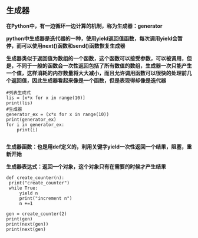 
## 生成器

**在Python中，有一边循环一边计算的机制，称为生成器：generator**

**python中生成器是迭代器的一种，使用yield返回值函数，每次调用yield会暂停，而可以使用next()函数和send()函数恢复生成器**

**生成器类似于返回值为数组的一个函数，这个函数可以接受参数，可以被调用，但是，不同于一般的函数会一次性返回包括了所有数值的数组，生成器一次只能产生一个值，这样消耗的内存数量将大大减小，而且允许调用函数可以很快的处理前几个返回值，因此生成器看起来像是一个函数，但是表现得却像是迭代器**

```
#列表生成式
lis = [x*x for x in range(10)]
print(lis)
#生成器
generator_ex = (x*x for x in range(10))
print(generator_ex)
for i in generator_ex:
    print(i)
    
```

   **生成器函数：也是用def定义的，利用关键字yield一次性返回一个结果，阻塞，重新开始**

   **生成器表达式：返回一个对象，这个对象只有在需要的时候才产生结果**
   
   ```
   def create_counter(n):
    print("create_counter")
    while True:
        yield n
        print("increment n")
        n +=1

gen = create_counter(2)
print(gen)
print(next(gen))
print(next(gen)
   
   ```
   
   
